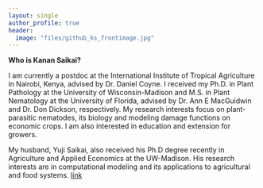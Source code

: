 ```yaml
---
layout: single
author_profile: true 
header:
  image: "files/github_ks_frontimage.jpg" 
--- 
```



**Who is Kanan Saikai?**

I am currently a postdoc at the International Institute of Tropical Agriculture in Nairobi, Kenya, advised by Dr. Daniel Coyne.
I received my Ph.D. in Plant Pathology at the University of Wisconsin-Madison and M.S. in Plant Nematology at the University of Florida, advised by Dr. Ann E MacGuidwin and Dr. Don Dickson, respectively.
My research interests focus on plant-parasitic nematodes, its biology and modeling damage functions on economic crops. I am also interested in education and extension for growers.


 
My husband, Yuji Saikai, also received his Ph.D degree recently in Agriculture and Applied Economics at the UW-Madison. His research interests are in computational modeling and its applications to agricultural and food systems. 
[link](https://yujisaikai.com)
 
 
